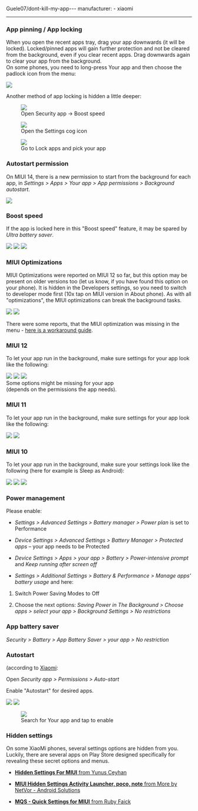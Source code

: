 Guele07/dont-kill-my-app---
manufacturer: 
    - xiaomi

---

### App pinning / App locking

When you open the recent apps tray, drag your app downwards (it will be locked). Locked/pinned apps will gain further protection and not be cleared from the background, even if you clear recent apps. Drag downwards again to clear your app from the background. <br>
On some phones, you need to long-press Your app and then choose the padlock icon from the menu:

<div class="img-block">
  <img src="/assets/img/xiaomi/locking.jpg">
</div>

Another method of app locking is hidden a little deeper:

<div class="img-block">
  <figure>
    <img src="/assets/img/xiaomi/xiaomi_lock_1.jpg">
    <figcaption>Open Security app → Boost speed</figcaption>
  </figure>

  <figure>
    <img src="/assets/img/xiaomi/xiaomi_lock_2.jpg">
    <figcaption>Open the Settings cog icon</figcaption>
  </figure>

  <figure>
    <img src="/assets/img/xiaomi/xiaomi_lock_3.jpg">
    <figcaption>Go to Lock apps and pick your app</figcaption>
  </figure>

</div>



### Autostart permission

On MIUI 14, there is a new permission to start from the background for each app, in *Settings > Apps > Your app > App permissions > Background autostart*.

<div class="img-block">
  <img src="/assets/img/xiaomi/miui14_autostart.png">

</div>

### Boost speed

If the app is locked here in this "Boost speed" feature, it may be spared by *Ultra battery saver*. 

<div class="img-block">
  <img src="/assets/img/xiaomi/xiaomi_booster.jpg">
  <img src="/assets/img/xiaomi/xiaomi_booster_2.jpg">
  <img src="/assets/img/xiaomi/xiaomi_booster_3.jpg">

</div>



### MIUI Optimizations

MIUI Optimizations were reported on MIUI 12 so far, but this option may be present on older versions too (let us know, if you have found this option on your phone). It is hidden in the Developers settings, so you need to switch to developer mode first (10x tap on MIUI version in About phone). As with all "optimizations", the MIUI optimizations can break the background tasks.

<div class="img-block">
  <img src="/assets/img/xiaomi/miui_optimization_1.jpg">
  <img src="/assets/img/xiaomi/miui_opti.gif">

</div>

There were some reports, that the MIUI optimization was missing in the menu - [here is a workaround guide](https://piunikaweb.com/2021/04/19/miui-optimization-missing-in-developer-options-try-this-workaround/).


### MIUI 12

To let your app run in the background, make sure settings for your app look like the following:

<div class="img-block">
  <img src="/assets/img/xiaomi/miui12_settings1.jpg">
  <img src="/assets/img/xiaomi/miui12_settings2.jpg">
  <img src="/assets/img/xiaomi/miui12_settings3.jpg">
  <figcaption> Some options might be missing for your app<br> (depends on the permissions the app needs). </figcaption>

</div>

### MIUI 11

To let your app run in the background, make sure settings for your app look like the following:

<div class="img-block">
  <img src="/assets/img/xiaomi/ss_miui11_batterysaversettings1.png">
  <img src="/assets/img/xiaomi/ss_miui11_batterysaversettings2.png">
</div>

### MIUI 10


To let your app run in the background, make sure your settings look like the following (here for example is Sleep as Android):


<div class="img-block">
  <img src="/assets/img/ss_xiaomi_1a.png">
  <img src="/assets/img/ss_xiaomi_1b.png">
  <img src="/assets/img/ss_xiaomi_1c.png">
</div>


### Power management


Please enable:

* *Settings > Advanced Settings > Battery manager > Power plan* is set to Performance

* *Device Settings > Advanced Settings > Battery Manager > Protected apps* – your app needs to be Protected

* *Device Settings > Apps > your app > Battery > Power-intensive prompt* and *Keep running after screen off*

* *Settings > Additional Settings > Battery & Performance > Manage apps’ battery usage* and here:

1. Switch Power Saving Modes to Off

2. Choose the next options: *Saving Power in The Background > Choose apps > select your app > Background Settings > No restrictions*


### App battery saver


*Security > Battery > App Battery Saver > your app > No restriction*


### Autostart

(according to [Xiaomi](https://in.c.mi.com/thread-253478-1-0.html):


Open *Security app > Permissions > Auto-start*


Enable "Autostart" for desired apps.

<div class="img-block">
  <img src="/assets/img/ss_xiaomi_as_1.png">
  <img src="/assets/img/ss_xiaomi_as_2.png">
    <div class="img-block">
     <figure>
          <img src="/assets/img/ss_xiaomi_as_3.png">
       <figcaption>Search for Your app and tap to enable</figcaption>
     </figure>
    </div>
</div>    


### Hidden settings

On some XiaoMi phones, several settings options are hidden from you. Luckily, there are several apps on Play Store designed specifically for revealing these secret options and menus.

* [**Hidden Settings For MIUI** from Yunus Ceyhan](https://play.google.com/store/apps/details?id=com.ceyhan.sets)

* [**MIUI Hidden Settings Activity Launcher, poco, note** from More by NetVor - Android Solutions](https://play.google.com/store/apps/details?id=com.netvor.hiddensettings)

* [**MQS - Quick Settings for MIUI** from Ruby Faick](https://play.google.com/store/apps/details?id=com.zonarmr.miuiengineermode)
